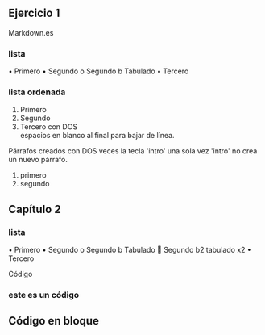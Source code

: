 ## Ejercicio 1
Markdown.es
### lista
•	Primero
•	Segundo
    o	Segundo b Tabulado
•	Tercero
### lista ordenada
1.	Primero
2.	Segundo
3.	Tercero con DOS    
espacios en blanco al final
para bajar de línea.


Párrafos creados con DOS veces la tecla 'intro' una sola vez 'intro' no crea un nuevo párrafo.
1.	primero
2.	segundo
## Capítulo 2
### lista
•	Primero
•	Segundo
    o	Segundo b Tabulado
        	Segundo b2 tabulado x2
•	Tercero

Código
<html> <h3> este es un código </h3> </html>
<html>
<head></head>
<body>
<h2> Código en bloque</h2>
</body>
